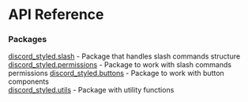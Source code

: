 # API Reference

### Packages

[discord_styled.slash](./slash.md) - Package that handles slash commands structure
[discord_styled.permissions](./permissions.md) - Package to work with slash commands permissions
[discord_styled.buttons](./buttons.md) - Package to work with button components <br>
[discord_styled.utils](./utils/README.md) - Package with utility functions